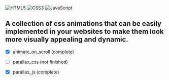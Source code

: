 ![HTML5](https://img.shields.io/badge/html5-000?style=for-the-badge&logo=html5) 
![CSS3](https://img.shields.io/badge/css3-000?style=for-the-badge&logo=css3&logoColor=264de4) 
![JavaScript](https://img.shields.io/badge/javascript-000?style=for-the-badge&logo=javascript)   

## A collection of css animations that can be easily implemented in your websites to make them look more visually appealing and dynamic.

 - [x] animate_on_scroll (complete)
 - [ ] parallax_css (not finished)  
 - [x] parallax_js (complete) 

